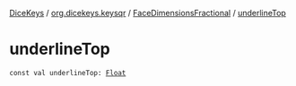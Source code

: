 [DiceKeys](../../index.md) / [org.dicekeys.keysqr](../index.md) / [FaceDimensionsFractional](index.md) / [underlineTop](./underline-top.md)

# underlineTop

`const val underlineTop: `[`Float`](https://kotlinlang.org/api/latest/jvm/stdlib/kotlin/-float/index.html)